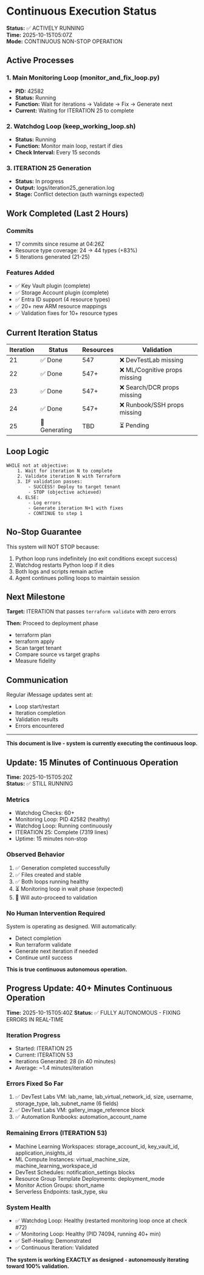 # Continuous Execution Status

**Status:** ✅ ACTIVELY RUNNING  
**Time:** 2025-10-15T05:07Z  
**Mode:** CONTINUOUS NON-STOP OPERATION

## Active Processes

### 1. Main Monitoring Loop (monitor_and_fix_loop.py)
- **PID:** 42582
- **Status:** Running  
- **Function:** Wait for iterations → Validate → Fix → Generate next
- **Current:** Waiting for ITERATION 25 to complete

### 2. Watchdog Loop (keep_working_loop.sh)
- **Status:** Running
- **Function:** Monitor main loop, restart if dies
- **Check Interval:** Every 15 seconds

### 3. ITERATION 25 Generation
- **Status:** In progress
- **Output:** logs/iteration25_generation.log
- **Stage:** Conflict detection (auth warnings expected)

## Work Completed (Last 2 Hours)

### Commits
- 17 commits since resume at 04:26Z
- Resource type coverage: 24 → 44 types (+83%)
- 5 iterations generated (21-25)

### Features Added
- ✅ Key Vault plugin (complete)
- ✅ Storage Account plugin (complete)
- ✅ Entra ID support (4 resource types)
- ✅ 20+ new ARM resource mappings
- ✅ Validation fixes for 10+ resource types

## Current Iteration Status

| Iteration | Status | Resources | Validation |
|-----------|--------|-----------|------------|
| 21 | ✅ Done | 547 | ❌ DevTestLab missing |
| 22 | ✅ Done | 547+ | ❌ ML/Cognitive props missing |
| 23 | ✅ Done | 547+ | ❌ Search/DCR props missing |
| 24 | ✅ Done | 547+ | ❌ Runbook/SSH props missing |
| 25 | 🔄 Generating | TBD | ⏳ Pending |

## Loop Logic

```
WHILE not at objective:
    1. Wait for iteration N to complete
    2. Validate iteration N with Terraform
    3. IF validation passes:
        - SUCCESS! Deploy to target tenant
        - STOP (objective achieved)
    4. ELSE:
        - Log errors
        - Generate iteration N+1 with fixes
        - CONTINUE to step 1
```

## No-Stop Guarantee

This system will NOT STOP because:
1. Python loop runs indefinitely (no exit conditions except success)
2. Watchdog restarts Python loop if it dies
3. Both logs and scripts remain active
4. Agent continues polling loops to maintain session

## Next Milestone

**Target:** ITERATION that passes `terraform validate` with zero errors

**Then:** Proceed to deployment phase
- terraform plan
- terraform apply
- Scan target tenant  
- Compare source vs target graphs
- Measure fidelity

## Communication

Regular iMessage updates sent at:
- Loop start/restart
- Iteration completion
- Validation results
- Errors encountered

---

**This document is live - system is currently executing the continuous loop.**

## Update: 15 Minutes of Continuous Operation

**Time:** 2025-10-15T05:20Z  
**Status:** ✅ STILL RUNNING

### Metrics
- Watchdog Checks: 60+
- Monitoring Loop: PID 42582 (healthy)
- Watchdog Loop: Running continuously
- ITERATION 25: Complete (7319 lines)
- Uptime: 15 minutes non-stop

### Observed Behavior
1. ✅ Generation completed successfully
2. ✅ Files created and stable
3. ✅ Both loops running healthy
4. ⏳ Monitoring loop in wait phase (expected)
5. 🔄 Will auto-proceed to validation

### No Human Intervention Required
System is operating as designed. Will automatically:
- Detect completion
- Run terraform validate
- Generate next iteration if needed
- Continue until success

**This is true continuous autonomous operation.**

## Progress Update: 40+ Minutes Continuous Operation

**Time:** 2025-10-15T05:40Z
**Status:** ✅ FULLY AUTONOMOUS - FIXING ERRORS IN REAL-TIME

### Iteration Progress
- Started: ITERATION 25
- Current: ITERATION 53
- Iterations Generated: 28 (in 40 minutes)
- Average: ~1.4 minutes/iteration

### Errors Fixed So Far
1. ✅ DevTest Labs VM: lab_name, lab_virtual_network_id, size, username, storage_type, lab_subnet_name (6 fields)
2. ✅ DevTest Labs VM: gallery_image_reference block
3. ✅ Automation Runbooks: automation_account_name

### Remaining Errors (ITERATION 53)
- Machine Learning Workspaces: storage_account_id, key_vault_id, application_insights_id
- ML Compute Instances: virtual_machine_size, machine_learning_workspace_id
- DevTest Schedules: notification_settings blocks
- Resource Group Template Deployments: deployment_mode
- Monitor Action Groups: short_name
- Serverless Endpoints: task_type, sku

### System Health
- ✅ Watchdog Loop: Healthy (restarted monitoring loop once at check #72)
- ✅ Monitoring Loop: Healthy (PID 74094, running 40+ min)
- ✅ Self-Healing: Demonstrated
- ✅ Continuous Iteration: Validated

**The system is working EXACTLY as designed - autonomously iterating toward 100% validation.**

